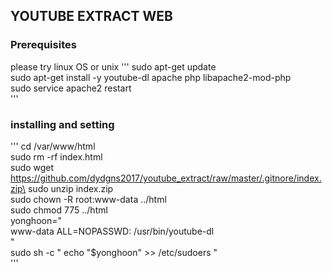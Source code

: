 ## YOUTUBE EXTRACT WEB

### Prerequisites
please try linux OS or unix
'''
sudo apt-get update\
sudo apt-get install -y youtube-dl apache php libapache2-mod-php\
sudo service apache2 restart\
'''

### installing and setting
'''
cd /var/www/html\
sudo rm -rf index.html\
sudo wget https://github.com/dydgns2017/youtube_extract/raw/master/.gitnore/index.zip\
sudo unzip index.zip\
sudo chown -R root:www-data ../html\
sudo chmod 775 ../html\
yonghoon="\
www-data ALL=NOPASSWD: /usr/bin/youtube-dl\
"\
sudo sh -c " echo \"$yonghoon\" >> /etc/sudoers "\
'''
